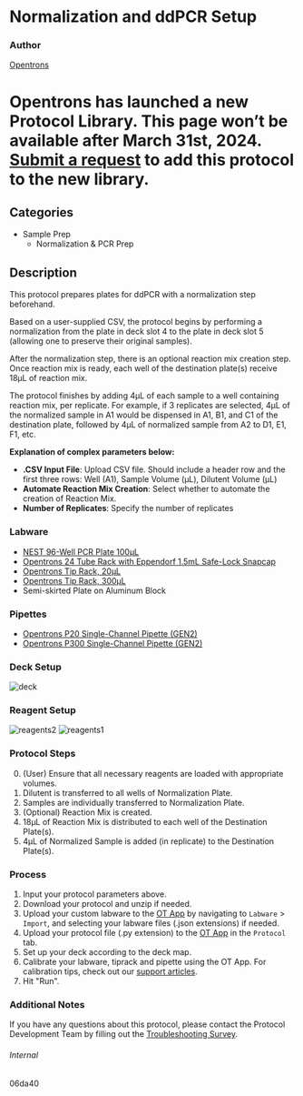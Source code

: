 # Normalization and ddPCR Setup


### Author
[Opentrons](https://opentrons.com/)



# Opentrons has launched a new Protocol Library. This page won’t be available after March 31st, 2024. [Submit a request](https://docs.google.com/forms/d/e/1FAIpQLSdYYp9QCKow4nn0KlCVsMS3HX0eJ0N9O7-erajKvcpT0lWbSg/viewform) to add this protocol to the new library.

## Categories
* Sample Prep
	* Normalization & PCR Prep


## Description
This protocol prepares plates for ddPCR with a normalization step beforehand.

Based on a user-supplied CSV, the protocol begins by performing a normalization from the plate in deck slot 4 to the plate in deck slot 5 (allowing one to preserve their original samples).

After the normalization step, there is an optional reaction mix creation step. Once reaction mix is ready, each well of the destination plate(s) receive 18µL of reaction mix.

The protocol finishes by adding 4µL of each sample to a well containing reaction mix, per replicate. For example, if 3 replicates are selected, 4µL of the normalized sample in A1 would be dispensed in A1, B1, and C1 of the destination plate, followed by 4µL of normalized sample from A2 to D1, E1, F1, etc.

**Explanation of complex parameters below:**
* **.CSV Input File**: Upload CSV file. Should include a header row and the first three rows: Well (A1), Sample Volume (µL), Dilutent Volume (µL)
* **Automate Reaction Mix Creation**: Select whether to automate the creation of Reaction Mix.
* **Number of Replicates**: Specify the number of replicates

### Labware
* [NEST 96-Well PCR Plate 100µL](https://shop.opentrons.com/nest-0-2-ml-96-well-pcr-plate-full-skirt/)
* [Opentrons 24 Tube Rack with Eppendorf 1.5mL Safe-Lock Snapcap](https://shop.opentrons.com/collections/opentrons-tips/products/tube-rack-set-1)
* [Opentrons Tip Rack, 20µL](https://shop.opentrons.com/collections/opentrons-tips/products/opentrons-10ul-tips)
* [Opentrons Tip Rack, 300µL](https://shop.opentrons.com/collections/opentrons-tips/products/opentrons-300ul-tips)
* Semi-skirted Plate on Aluminum Block


### Pipettes
* [Opentrons P20 Single-Channel Pipette (GEN2)](https://shop.opentrons.com/single-channel-electronic-pipette-p20/)
* [Opentrons P300 Single-Channel Pipette (GEN2)](https://shop.opentrons.com/single-channel-electronic-pipette-p20/)


### Deck Setup
![deck](https://opentrons-protocol-library-website.s3.amazonaws.com/custom-README-images/06da40/Screen+Shot+2023-01-04+at+10.07.20+AM.png)


### Reagent Setup
![reagents2](https://opentrons-protocol-library-website.s3.amazonaws.com/custom-README-images/06da40/Screen+Shot+2023-01-04+at+9.59.50+AM.png)
![reagents1](https://opentrons-protocol-library-website.s3.amazonaws.com/custom-README-images/06da40/Screen+Shot+2023-01-04+at+10.00.02+AM.png)



### Protocol Steps
0. (User) Ensure that all necessary reagents are loaded with appropriate volumes.
1. Dilutent is transferred to all wells of Normalization Plate.
2. Samples are individually transferred to Normalization Plate.
3. (Optional) Reaction Mix is created.
4. 18µL of Reaction Mix is distributed to each well of the Destination Plate(s).
5. 4µL of Normalized Sample is added (in replicate) to the Destination Plate(s).


### Process
1. Input your protocol parameters above.
2. Download your protocol and unzip if needed.
3. Upload your custom labware to the [OT App](https://opentrons.com/ot-app) by navigating to `Labware` > `Import`, and selecting your labware files (.json extensions) if needed.
4. Upload your protocol file (.py extension) to the [OT App](https://opentrons.com/ot-app) in the `Protocol` tab.
5. Set up your deck according to the deck map.
6. Calibrate your labware, tiprack and pipette using the OT App. For calibration tips, check out our [support articles](https://support.opentrons.com/s/article/How-positional-calibration-works-on-the-OT-2).
7. Hit "Run".


### Additional Notes
If you have any questions about this protocol, please contact the Protocol Development Team by filling out the [Troubleshooting Survey](https://protocol-troubleshooting.paperform.co/).


###### Internal
06da40
